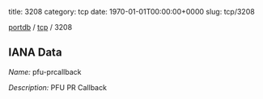 title: 3208
category: tcp
date: 1970-01-01T00:00:00+0000
slug: tcp/3208

[portdb](/) / [tcp](/category/tcp.html) / 3208


## IANA Data

_Name:_ pfu-prcallback

_Description:_ PFU PR Callback

